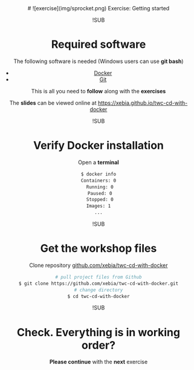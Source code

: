 <!-- .slide: data-background="#64217E" -->
<center>
# ![exercise](img/sprocket.png) <!-- .element: style="width: 10%; height: auto;" class="noborder" --> Exercise: Getting started

!SUB
# Required software

The following software is needed (Windows users can use **git bash**)

- [Docker](https://www.docker.com/)
- [Git](https://git-scm.com/)

This is all you need to **follow** along with the **exercises**

The **slides** can be viewed online at https://xebia.github.io/twc-cd-with-docker

!SUB
# Verify Docker installation

Open a **terminal**

```bash
$ docker info
Containers: 0
 Running: 0
 Paused: 0
 Stopped: 0
Images: 1
...
```

!SUB
# Get the workshop files

Clone repository [github.com/xebia/twc-cd-with-docker](https://github.com/xebia/twc-cd-with-docker.git)

```bash
# pull project files from Github
$ git clone https://github.com/xebia/twc-cd-with-docker.git
# change directory
$ cd twc-cd-with-docker
```

!SUB
# Check. Everything is in working order?

**Please continue** with the **next** exercise
